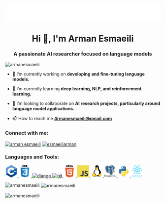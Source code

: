 ![Header](https://raw.githubusercontent.com/ArmanEsmaeili/ArmanEsmaeili/main/result.gif)

<h1 align="center">Hi 👋, I'm Arman Esmaeili</h1>
<h3 align="center">A passionate AI researcher focused on language models</h3>

<p align="left"> <img src="https://komarev.com/ghpvc/?username=armanesmaeili&label=Profile%20views&color=0e75b6&style=flat" alt="armanesmaeili" /> </p>

- 🔭 I’m currently working on **developing and fine-tuning language models.**

- 🌱 I’m currently learning **deep learning, NLP, and reinforcement learning.**

- 👯 I’m looking to collaborate on **AI research projects, particularly around language model applications.**

- 📫 How to reach me **4rmanesmaeili@gmail.com**

<h3 align="left">Connect with me:</h3>
<p align="left">
<a href="https://linkedin.com/in/arman esmaeili" target="blank"><img align="center" src="https://raw.githubusercontent.com/rahuldkjain/github-profile-readme-generator/master/src/images/icons/Social/linked-in-alt.svg" alt="arman esmaeili" height="30" width="40" /></a>
<a href="https://www.youtube.com/c/esmaeiliarman" target="blank"><img align="center" src="https://raw.githubusercontent.com/rahuldkjain/github-profile-readme-generator/master/src/images/icons/Social/youtube.svg" alt="esmaeiliarman" height="30" width="40" /></a>
</p>

<h3 align="left">Languages and Tools:</h3>
<p align="left"> <a href="https://www.w3schools.com/cpp/" target="_blank" rel="noreferrer"> <img src="https://raw.githubusercontent.com/devicons/devicon/master/icons/cplusplus/cplusplus-original.svg" alt="cplusplus" width="40" height="40"/> </a> <a href="https://www.w3schools.com/css/" target="_blank" rel="noreferrer"> <img src="https://raw.githubusercontent.com/devicons/devicon/master/icons/css3/css3-original-wordmark.svg" alt="css3" width="40" height="40"/> </a> <a href="https://www.djangoproject.com/" target="_blank" rel="noreferrer"> <img src="https://cdn.worldvectorlogo.com/logos/django.svg" alt="django" width="40" height="40"/> </a> <a href="https://git-scm.com/" target="_blank" rel="noreferrer"> <img src="https://www.vectorlogo.zone/logos/git-scm/git-scm-icon.svg" alt="git" width="40" height="40"/> </a> <a href="https://www.w3.org/html/" target="_blank" rel="noreferrer"> <img src="https://raw.githubusercontent.com/devicons/devicon/master/icons/html5/html5-original-wordmark.svg" alt="html5" width="40" height="40"/> </a> <a href="https://developer.mozilla.org/en-US/docs/Web/JavaScript" target="_blank" rel="noreferrer"> <img src="https://raw.githubusercontent.com/devicons/devicon/master/icons/javascript/javascript-original.svg" alt="javascript" width="40" height="40"/> </a> <a href="https://www.linux.org/" target="_blank" rel="noreferrer"> <img src="https://raw.githubusercontent.com/devicons/devicon/master/icons/linux/linux-original.svg" alt="linux" width="40" height="40"/> </a> <a href="https://www.postgresql.org" target="_blank" rel="noreferrer"> <img src="https://raw.githubusercontent.com/devicons/devicon/master/icons/postgresql/postgresql-original-wordmark.svg" alt="postgresql" width="40" height="40"/> </a> <a href="https://www.python.org" target="_blank" rel="noreferrer"> <img src="https://raw.githubusercontent.com/devicons/devicon/master/icons/python/python-original.svg" alt="python" width="40" height="40"/> </a> <a href="https://reactjs.org/" target="_blank" rel="noreferrer"> <img src="https://raw.githubusercontent.com/devicons/devicon/master/icons/react/react-original-wordmark.svg" alt="react" width="40" height="40"/> </a> </p>

<p><img align="left" src="https://github-readme-stats.vercel.app/api/top-langs?username=armanesmaeili&show_icons=true&locale=en&layout=compact" alt="armanesmaeili" /></p>

<p>&nbsp;<img align="center" src="https://github-readme-stats.vercel.app/api?username=armanesmaeili&show_icons=true&locale=en" alt="armanesmaeili" /></p>

<p><img align="center" src="https://github-readme-streak-stats.herokuapp.com/?user=armanesmaeili&" alt="armanesmaeili" /></p>
